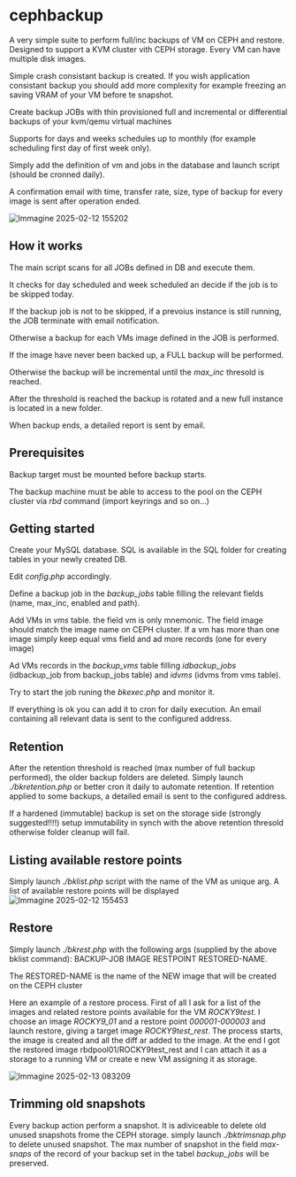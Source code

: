 # cephbackup
A very simple suite to perform full/inc backups of VM on CEPH and restore. Designed to support a KVM cluster vith CEPH storage.
Every VM can have multiple disk images.

Simple crash consistant backup is created. If you wish application consistant backup you should add more complexity for example freezing an saving VRAM of your VM before te snapshot.

Create backup JOBs with thin provisioned full and incremental or differential backups of your kvm/qemu virtual machines

Supports for days and weeks schedules up to monthly (for example scheduling first day of first week only).

Simply add the definition of vm and jobs in the database and launch script (should be cronned daily).

A confirmation email with time, transfer rate, size, type of backup for every image is sent after operation ended.

![Immagine 2025-02-12 155202](https://github.com/user-attachments/assets/f34f4fdb-d8e8-4274-aa51-0538478085a2)


## How it works
The main script scans for all JOBs defined in DB and execute them.

It checks for day scheduled and week scheduled an decide if the job is to be skipped today. 

If the backup job is not to be skipped, if a prevoius instance is still running, the JOB terminate with email notification.

Otherwise a backup for each VMs image defined in the JOB is performed.

If the image have never been backed up, a FULL backup will be performed.

Otherwise the backup will be incremental until the *max_inc* thresold is reached.

After the threshold is reached the backup is rotated and a new full instance is located in a new folder.

When backup ends, a detailed report is sent by email.

## Prerequisites

Backup target must be mounted before backup starts.

The backup machine must be able to access to the pool on the CEPH cluster via *rbd* command (import keyrings and so on...)

## Getting started
Create your MySQL database. SQL  is available in the SQL folder for creating tables in your newly created DB.

Edit *config.php* accordingly.

Define a backup job in the *backup_jobs* table filling the relevant fields (name, max_inc, enabled and path).

Add VMs in *vms* table. the field vm is only mnemonic. The field image should match the image name on CEPH cluster. If a vm has more than one image simply keep equal vms field and ad more records (one for every image)

Ad VMs records in the *backup_vms* table filling *idbackup_jobs* (idbackup_job from backup_jobs table) and *idvms* (idvms from vms table).

Try to start the job runing the *bkexec.php* and monitor it.

If everything is ok you can add it to cron for daily execution. An email containing all relevant data is sent to the configured address.

## Retention

After the retention threshold is reached (max number of full backup performed), the older backup folders are deleted.
Simply launch *./bkretention.php* or better cron it daily to automate retention. If retention applied to some backups, a detailed email is sent to the configured address.

If a hardened (immutable) backup is set on the storage side (strongly suggested!!!!) setup immutability in synch with the above retention thresold otherwise folder cleanup will fail.

## Listing available restore points

Simply launch *./bklist.php* script with the name of the VM as unique arg. A list of available restore points will be displayed
![Immagine 2025-02-12 155453](https://github.com/user-attachments/assets/065cf3eb-0868-463c-9271-6020800f4c7d)

## Restore

Simply launch *./bkrest.php* with the following args (supplied by the above bklist command):  BACKUP-JOB IMAGE RESTPOINT RESTORED-NAME.

The RESTORED-NAME is the name of the NEW image that will be created on the CEPH cluster

Here an example of a restore process. First of all I ask for a list of the images and related restore points available for the VM *ROCKY9test*.
I choose an image *ROCKY9_01* and a restore point *000001-000003* and launch restore, giving a target image *ROCKY9test_rest*.
The process starts, the image is created and all the diff ar added to the image. At the end I got the restored image rbdpool01/ROCKY9test_rest and I can attach it as a storage to a running VM or create e new VM assigning it as storage.

![Immagine 2025-02-13 083209](https://github.com/user-attachments/assets/7d61b792-b6d8-4b62-bab1-289e84b8829a)

## Trimming old snapshots
Every backup action perform a snapshot. It is adiviceable to delete old unused snapshots frome the CEPH storage. simply launch *./bktrimsnap.php* to delete unused snapshot. The max number of snapshot in the field *max-snaps* of the record of your backup set in the tabel *backup_jobs* will be preserved.






